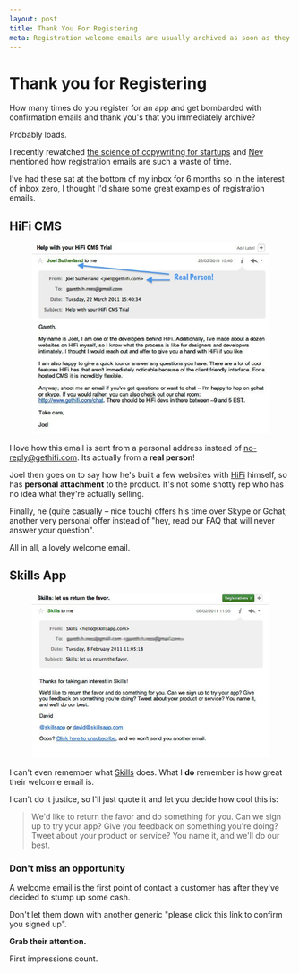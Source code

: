 ```yaml
---
layout: post
title: Thank You For Registering
meta: Registration welcome emails are usually archived as soon as they are received. They're a great way to connect with your customer straight away and shouldn't be overlooked.
---
```


# Thank you for Registering

How many times do you register for an app and get bombarded with confirmation emails and thank you's that you immediately archive?

Probably loads.

I recently rewatched [the science of copywriting for startups](http://appsumo.com/startup-copywriting) and [Nev](http://nevblog.com) mentioned how registration emails are such a waste of time.

I've had these sat at the bottom of my inbox for 6 months so in the interest of inbox zero, I thought I'd share some great examples of registration emails.

## HiFi CMS

<figure>
	<img src="/images/posts/hifi-welcome.jpg" alt="Screenshot of welcome email from HiFi CMS" />
</figure>

I love how this email is sent from a personal address instead of no-reply@gethifi.com. Its actually from a **real person**!

Joel then goes on to say how he's built a few websites with [HiFi](http://gethifi.com) himself, so has **personal attachment** to the product. It's not some snotty rep who has no idea what they're actually selling.

Finally, he (quite casually – nice touch) offers his time over Skype or Gchat; another very personal offer instead of "hey, read our FAQ that will never answer your question".

All in all, a lovely welcome email.

## Skills App

<figure>
	<img src="/images/posts/skillsapp-welcome.jpg" alt="Screenshot of welcome email from Skills App" />
</figure>

I can't even remember what [Skills](http://skillsapp.com) does. What I **do** remember is how great their welcome email is.

I can't do it justice, so I'll just quote it and let you decide how cool this is:

> We'd like to return the favor and do something for you. Can we sign up to try your app? Give you feedback on something you're doing? Tweet about your product or service? You name it, and we'll do our best.

### Don't miss an opportunity

A welcome email is the first point of contact a customer has after they've decided to stump up some cash.

Don't let them down with another generic "please click this link to confirm you signed up".

**Grab their attention.**

First impressions count.



